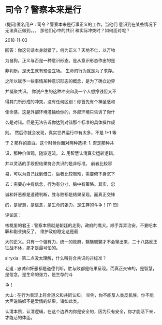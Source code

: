 # 司令？警察本来是行

(提问)匿名用户 : 司令？警察本来是行事正义的工作，当他们 意识到在某些情况下无法真正做到。。。 那他们心中的共识 和实际冲突时？如何面对呢？

2018-11-03

回答：你这句话本身就错了。何为正义？天地不仁，以万物

为刍狗。正义与否是一种意识形态。是从意识形态作出的是

非判断。是天生就有预设立场。 生命的行为就是为了求存。

之所以赋予一些事情某种意识形态的概念，是为了确立边界

并凝聚共识。 你说产生的这种冲突和我一个人想挣钱但又不

得其门所形成的冲突，没有任何区别！你首先有个神圣感和

使命感。这是外部环境灌输给你的，外部环境只告诉了你什

么是对错。但是无法告诉你达到对错那个标准的具体操作规

则。 然后你就会发现，真实世界运行中有太多，不是 1+1 等

于 2 那样的直白。这个时候你面对两种选择: 1\. 否定那种共

识，那种价值观，随波逐流。 2\. 用智慧认清真实运转逻辑，

并以灵活的手段但结果符合共识的是非标准。 前者比较容

易，可以为自己找到借口。后者比较艰难，需要俯下身沉下

去：需要心中有信念，行为有分寸，脑中有策略。其实，忠

诚和奸恶都是道德判断，胜与败都是结果呈现。而真正交锋

的，是智慧，是信念，是生命的张力，是生存的斗争！(11 赞)

评论区：

核桃里的君王 : 警察本质就是朝廷的走狗，政府的鹰犬。顺手弄弄治安。不要吧本职和副业搞反了。 维护政府稳定这是最

大的正义。只有一个强有力，统一的政府，魑魅魍魉才不会窜出来，二十八路反王征战不休，那才是最可怕的。

airyxia : 第二点没太理解，什么叫符合共识的非标准？

老道 : 忠诚和奸恶都是道德判断，胜与败都是结果呈现。而真正交锋的，是智慧，是信念，是生命的张力，是生存的斗

争！

大山 : 在行为表现上符合道义和共同认知。 举例，你不能反人类反民族，你不能大声说婚姻不是爱情的结果，诸如此类。

认清本质，认清逻辑，在这个边界内你是安全的，因为只有安全，你才能活下来，才能活的体面。